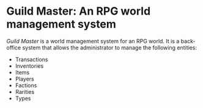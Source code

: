 # Guild Master: An RPG world management system

*Guild Master* is a world management system for an RPG world. It is a back-office system that allows the administrator to manage the following entities:
* Transactions
* Inventories
* Items
* Players
* Factions
* Rarities
* Types